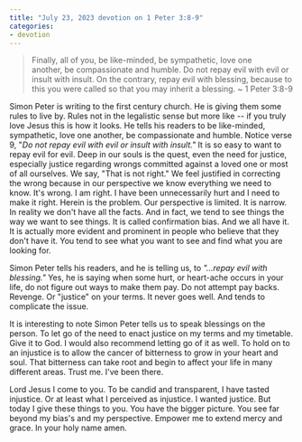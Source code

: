```yaml
---
title: "July 23, 2023 devotion on 1 Peter 3:8-9"
categories:
- devotion
---
```

> Finally, all of you, be like-minded, be sympathetic, love one another, be compassionate and humble. Do not repay evil with evil or insult with insult. On the contrary, repay evil with blessing, because to this you were called so that you may inherit a blessing. ~ 1 Peter 3:8-9
<!--more-->  
Simon Peter is writing to the first century church. He is giving them some rules to live by. Rules not in the legalistic sense but more like -- if you truly love Jesus this is how it looks. He tells his readers to be like-minded, sympathetic, love one another, be compassionate and humble. Notice verse 9, "*Do not repay evil with evil or insult with insult."* It is so easy to want to repay evil for evil. Deep in our souls is the quest, even the need for justice, especially justice regarding wrongs committed against a loved one or most of all ourselves. We say, "That is not right." We feel justified in correcting the wrong because in our perspective we know everything we need to know. It's wrong. I am right. I have been unnecessarily hurt and I need to make it right. Herein is the problem. Our perspective is limited. It is narrow. In reality we don't have all the facts. And in fact, we tend to see things the way we want to see things. It is called confirmation bias. And we all have it. It is actually more evident and prominent in people who believe that they don't have it. You tend to see what you want to see and find what you are looking for.

Simon Peter tells his readers, and he is telling us, to *"...repay evil with blessing."* Yes, he is saying when some hurt, or heart-ache occurs in your life, do not figure out ways to make them pay. Do not attempt pay backs. Revenge. Or "justice" on your terms. It never goes well. And tends to complicate the issue.

It is interesting to note Simon Peter tells us to speak blessings on the person. To let go of the need to enact justice on my terms and my timetable. Give it to God. I would also recommend letting go of it as well. To hold on to an injustice is to allow the cancer of bitterness to grow in your heart and soul. That bitterness can take root and begin to affect your life in many different areas. Trust me. I've been there.

Lord Jesus I come to you. To be candid and transparent, I have tasted injustice. Or at least what I perceived as injustice. I wanted justice. But today I give these things to you. You have the bigger picture. You see far beyond my bias's and my perspective. Empower me to extend mercy and grace. In your holy name amen.